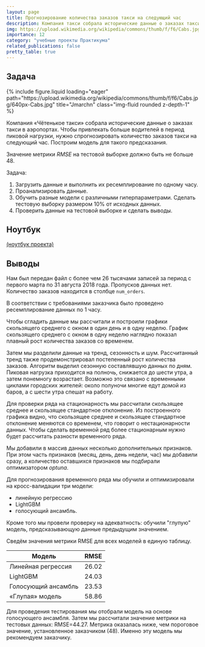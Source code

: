 ```yaml
---
layout: page
title: Прогнозирование количества заказов такси на следующий час
description: Компания такси собрала исторические данные о заказах такси в аэропортах. Чтобы привлекать больше водителей в период пиковой нагрузки, нужно спрогнозировать количество заказов такси на следующий час. Строится модель для такого предсказания.
img: https://upload.wikimedia.org/wikipedia/commons/thumb/f/f6/Cabs.jpg/640px-Cabs.jpg
importance: 12
category: "учебные проекты Практикума"
related_publications: false
pretty_table: true
---
```


## Задача

<div class="row">
    <div class="col-sm mt-3 mt-md-0">
        {% include figure.liquid loading="eager" path="https://upload.wikimedia.org/wikipedia/commons/thumb/f/f6/Cabs.jpg/640px-Cabs.jpg" title="Jmarchn" class="img-fluid rounded z-depth-1" %}
    </div>
</div>

Компания «Чётенькое такси» собрала исторические данные о заказах такси в аэропортах. Чтобы привлекать больше водителей в период пиковой нагрузки, нужно спрогнозировать количество заказов такси на следующий час. Построим модель для такого предсказания.

Значение метрики _RMSE_ на тестовой выборке должно быть не больше 48.

Задача:

1. Загрузить данные и выполнить их ресемплирование по одному часу.
2. Проанализировать данные.
3. Обучить разные модели с различными гиперпараметрами. Сделать тестовую выборку размером 10% от исходных данных.
4. Проверить данные на тестовой выборке и сделать выводы.

## Ноутбук

[(ноутбук проекта)](https://github.com/onixlas/DS_portfolio/tree/main/ML_p12_time_series/taxi.ipynb)

## Выводы

Нам был передан файл с более чем 26 тысячами записей за период с первого марта по 31 августа 2018 года. Пропусков данных нет. Количество заказов находится в столбце `num_orders`.

В соответствии с требованиями заказчика было проведено ресемплирование данных по 1 часу.

Чтобы сгладить данные мы рассчитали и построили графики скользящего среднего с окном в один день и в одну неделю. График скользящего среднего с окном в одну неделю наглядно показал плавный рост количества заказов со временем.

Затем мы разделили данные на тренд, сезонность и шум. Рассчитанный тренд также продемонстрировал постепенный рост количества заказов. Алгоритм выделил сезонную составлявшую данных по дням. Пиковая нагрузка приходится на полночь, снижается до шести утра, а затем понемногу возрастает. Возможно это связано с временными циклами городских жителей: около полуночи многие едут домой из баров, а с шести утра спешат на работу.

Для проверки ряда на стационарность мы рассчитали скользящее среднее и скользящее стандартное отклонение. Из построенного графика видно, что скользящее среднее и скользящее стандартное отклонение меняются со временем, что говорит о нестационарности данных. Чтобы сделать временной ряд более стационарным нужно будет рассчитать разности временного ряда.

Мы добавили в массив данных несколько дополнительных признаков. При этом часть признаков (месяц, день, день недели, час) мы добавили сразу, а количество оставшихся признаков мы подбирали оптимизатором _optuna_.

Для прогнозирования временного ряда мы обучили и оптимизировали на кросс-валидации три модели:

- линейную регрессию
- LightGBM
- голосующий ансамбль.

Кроме того мы провели проверку на адекватность: обучили "глупую" модель, предсказывающую данные предыдущим значением.

Сведём значения метрики RMSE для всех моделей в единую таблицу.

| Модель              | RMSE  |
| ------------------- | ----- |
| Линейная регрессия  | 26.02 |
| LightGBM            | 24.03 |
| Голосующий ансамбль | 23.53 |
| «Глупая» модель     | 58.86 |

Для проведения тестирования мы отобрали модель на основе голосующего ансамбля. Затем мы рассчитали значение метрики на тестовых данных: RMSE=44.27. Метрика оказалась ниже, чем пороговое значение, установленное заказчиком (48). Именно эту модель мы рекомендуем заказчику.
